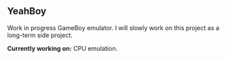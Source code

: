 ## YeahBoy
Work in progress GameBoy emulator. I will slowly work on this project as a long-term side project.

**Currently working on:** CPU emulation.
